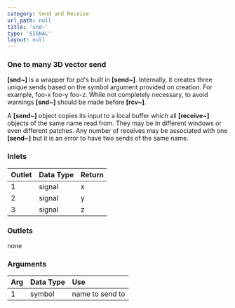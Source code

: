 ```yaml
---
category: Send and Receive
url_path: null
title: 'snd~'
type: 'SIGNAL'
layout: null
---
```


### One to many 3D vector send

**[snd~]** is a wrapper for pd's built in **[send~]**. Internally, it creates three unique sends based on the symbol argument provided on creation. For example, foo-x foo-y foo-z. While not completely necessary, to avoid warnings **[snd~]** should be made before **[rcv~]**. 

A **[send~]** object copies its input to a local buffer which all **[receive~]** objects of the same name read from. They may be in different windows or even different patches. Any number of receives may be associated with one **[send~]** but it is an error to have two sends of the same name.

### Inlets

| Outlet | Data Type | Return |
|:-------|:----------|:-------|
| 1      | signal    | x      |
| 2      | signal    | y      |
| 3      | signal    | z      |

### Outlets

none

### Arguments

| Arg | Data Type | Use            |
|:----|:----------|:---------------|
| 1   | symbol    | name to send to|
